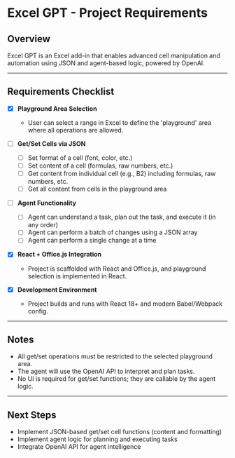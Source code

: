 # Excel GPT - Project Requirements

## Overview
Excel GPT is an Excel add-in that enables advanced cell manipulation and automation using JSON and agent-based logic, powered by OpenAI.

---

## Requirements Checklist

- [x] **Playground Area Selection**
  - User can select a range in Excel to define the 'playground' area where all operations are allowed.

- [ ] **Get/Set Cells via JSON**
  - [ ] Set format of a cell (font, color, etc.)
  - [ ] Set content of a cell (formulas, raw numbers, etc.)
  - [ ] Get content from individual cell (e.g., B2) including formulas, raw numbers, etc.
  - [ ] Get all content from cells in the playground area

- [ ] **Agent Functionality**
  - [ ] Agent can understand a task, plan out the task, and execute it (in any order)
  - [ ] Agent can perform a batch of changes using a JSON array
  - [ ] Agent can perform a single change at a time

- [x] **React + Office.js Integration**
  - Project is scaffolded with React and Office.js, and playground selection is implemented in React.

- [x] **Development Environment**
  - Project builds and runs with React 18+ and modern Babel/Webpack config.

---

## Notes
- All get/set operations must be restricted to the selected playground area.
- The agent will use the OpenAI API to interpret and plan tasks.
- No UI is required for get/set functions; they are callable by the agent logic.

---

## Next Steps
- Implement JSON-based get/set cell functions (content and formatting)
- Implement agent logic for planning and executing tasks
- Integrate OpenAI API for agent intelligence 